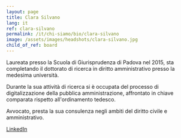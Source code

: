 ```yaml
---
layout: page
title: Clara Silvano
lang: it
ref: clara-silvano
permalink: /it/chi-siamo/bio/clara-silvano
image: /assets/images/headshots/clara-silvano.jpg
child_of_ref: board
---
```


Laureata presso la Scuola di Giurisprudenza di Padova nel 2015, sta completando il dottorato di ricerca in diritto amministrativo presso la medesima università.

Durante la sua attività di ricerca si è occupata del processo di digitalizzazione della pubblica amministrazione, affrontato in chiave comparata rispetto all'ordinamento tedesco.

Avvocato, presta la sua consulenza negli ambiti del diritto civile e amministrativo.

[LinkedIn](https://www.linkedin.com/in/clara-silvano-0190b0156/)
